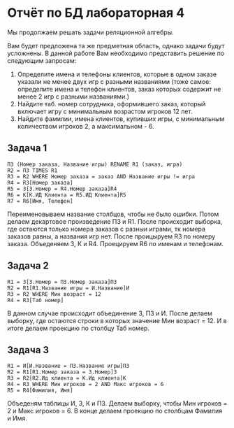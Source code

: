 # Отчёт по БД лабораторная 4

Мы продолжаем решать задачи реляционной алгебры. 

Вам будет предложена та же предметная область, однако задачи будут усложнены.
В данной работе Вам необходимо представить решение по следующим запросам:

1. Определите имена и телефоны клиентов, которые в одном заказе указали не менее двух игр с разными названиями (тоже самое: определите имена и телефон клиентов, заказ которых содержит не менее 2 игр с разными названиями.)
2. Найдите таб. номер сотрудника, оформившего заказ, который включает игру с минимальным возрастом игроков 12 лет.
3. Найдите фамилии, имена клиентов, купивших игры, с минимальным количеством игроков 2, а максимальном - 6. 

## Задача 1
```
ПЗ (Номер заказа, Название игры) RENAME R1 (заказ, игра)
R2 = ПЗ TIMES R1
R3 = R2 WHERE Номер заказа = заказ AND Название игры != игра
R4 = R3[Номер заказа]
R5 = З[З.Номер = R4.Номер заказа]R4
R6 = К[К.ИД Клиента = R5.ИД Клиента]R5
R7 = R6[Имя, Телефон]
```
Переименовываем название столбцов, чтобы не было ошибки. Потом делаем декартовое произведение ПЗ и R1. После происходит выборка, где остаются только номера заказов с разныи играми, тк номера заказов равны, а названия игр нет. После проицыруем R3 по номеру заказа. Объеденяем З, К и R4. Проецируем R6 по именам и телефонам.
## Задача 2
```
R1 = З[З.Номер = ПЗ.Номер заказа]ПЗ
R2 = R1[R1.Название игры = И.Название]И
R3 = R2 WHERE Мин возраст = 12
R4 = R3[Таб номер]
```
В данном случае происходит объединение З, ПЗ и И. После делаем выборку, где остаются строки в которых значение Мин возраст = 12. И в итоге делаем проекцию по столбцу Таб номер.
## Задача 3
```
R1 = И[И.Название = ПЗ.Название игры]ПЗ
R2 = R1[R1.Номер заказа = З.Номер]З
R3 = R2[R2.Ид клиента = К.Ид клиента]К
R4 = R3 WHERE Мин игроков = 2 AND Макс игроков = 6
R5 = R4[Фамилия, Имя]
```
Объеденям таблицы И, З, К и ПЗ. Делаем выборку, чтобы Мин игроков = 2 и Макс игроков = 6. В конце делаем проекцию по столбцам Фамилия и Имя.